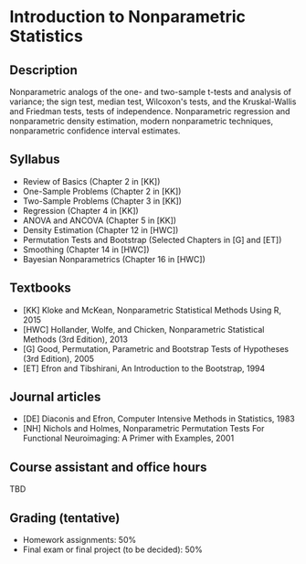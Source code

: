 # Introduction to Nonparametric Statistics

## Description
Nonparametric analogs of the one- and two-sample t-tests and analysis of variance; the sign test, median test, Wilcoxon's tests, and the Kruskal-Wallis and Friedman tests, tests of independence. Nonparametric regression and nonparametric density estimation, modern nonparametric techniques, nonparametric confidence interval estimates.

## Syllabus
* Review of Basics (Chapter 2 in [KK])
* One-Sample Problems (Chapter 2 in [KK])
* Two-Sample Problems (Chapter 3 in [KK])
* Regression (Chapter 4 in [KK])
* ANOVA and ANCOVA (Chapter 5 in [KK])
* Density Estimation (Chapter 12 in [HWC])
* Permutation Tests and Bootstrap (Selected Chapters in [G] and [ET])
* Smoothing (Chapter 14 in [HWC])
* Bayesian Nonparametrics (Chapter 16 in [HWC])

## Textbooks
* [KK] Kloke and McKean, Nonparametric Statistical Methods Using R, 2015
* [HWC] Hollander, Wolfe, and Chicken, Nonparametric Statistical Methods (3rd Edition), 2013
* [G] Good, Permutation, Parametric and Bootstrap Tests of Hypotheses (3rd Edition), 2005
* [ET] Efron and Tibshirani, An Introduction to the Bootstrap, 1994

## Journal articles
* [DE] Diaconis and Efron, Computer Intensive Methods in Statistics, 1983
* [NH] Nichols and Holmes, Nonparametric Permutation Tests For Functional Neuroimaging: A Primer with Examples, 2001

## Course assistant and office hours
TBD

## Grading (tentative)
* Homework assignments: 50%
* Final exam or final project (to be decided): 50%
